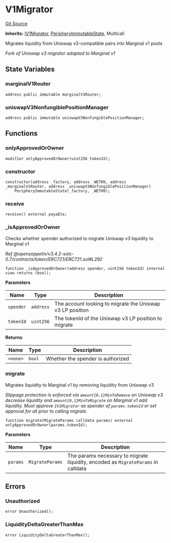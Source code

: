 # V1Migrator
[Git Source](https://github.com/MarginalProtocol/v1-periphery/blob/3831eb0dc9ad872eeb8a0eb98bd8566331443136/contracts/V1Migrator.sol)

**Inherits:**
[IV1Migrator](/contracts/interfaces/IV1Migrator.sol/interface.IV1Migrator.md), [PeripheryImmutableState](/contracts/base/PeripheryImmutableState.sol/abstract.PeripheryImmutableState.md), Multicall

Migrates liquidity from Uniswap v3-compatible pairs into Marginal v1 pools

*Fork of Uniswap v3 migrator adapted to Marginal v1*


## State Variables
### marginalV1Router

```solidity
address public immutable marginalV1Router;
```


### uniswapV3NonfungiblePositionManager

```solidity
address public immutable uniswapV3NonfungiblePositionManager;
```


## Functions
### onlyApprovedOrOwner


```solidity
modifier onlyApprovedOrOwner(uint256 tokenId);
```

### constructor


```solidity
constructor(address _factory, address _WETH9, address _marginalV1Router, address _uniswapV3NonfungiblePositionManager)
    PeripheryImmutableState(_factory, _WETH9);
```

### receive


```solidity
receive() external payable;
```

### _isApprovedOrOwner

Checks whether spender authorized to migrate Uniswap v3 liquidity to Marginal v1

*Ref @openzeppelin/v3.4.2-solc-0.7/contracts/token/ERC721/ERC721.sol#L292*


```solidity
function _isApprovedOrOwner(address spender, uint256 tokenId) internal view returns (bool);
```
**Parameters**

|Name|Type|Description|
|----|----|-----------|
|`spender`|`address`|The account looking to migrate the Uniswap v3 LP position|
|`tokenId`|`uint256`|The tokenId of the Uniswap v3 LP position to migrate|

**Returns**

|Name|Type|Description|
|----|----|-----------|
|`<none>`|`bool`|Whether the spender is authorized|


### migrate

Migrates liquidity to Marginal v1 by removing liquidity from Uniswap v3

*Slippage protection is enforced via `amount{0,1}MinToRemove` on Uniswap v3 decrease liquidity
and `amount{0,1}MinToMigrate` on Marginal v1 add liquidity.
Must approve `IV1Migrator` as spender of `params.tokenId` or set approval for all prior to calling migrate.*


```solidity
function migrate(MigrateParams calldata params) external onlyApprovedOrOwner(params.tokenId);
```
**Parameters**

|Name|Type|Description|
|----|----|-----------|
|`params`|`MigrateParams`|The params necessary to migrate liquidity, encoded as `MigrateParams` in calldata|


## Errors
### Unauthorized

```solidity
error Unauthorized();
```

### LiquidityDeltaGreaterThanMax

```solidity
error LiquidityDeltaGreaterThanMax();
```

